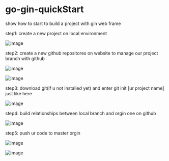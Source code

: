 # go-gin-quickStart
show how to start to build a project with gin web frame

step1: create a new project on local environment

![image](https://user-images.githubusercontent.com/83266822/156319840-2453e232-205c-4ed1-93ba-0784747b1eb4.png)

step2: create a new github repositores on website to manage our project branch with github

![image](https://user-images.githubusercontent.com/83266822/156320757-13099bf2-5f77-4456-b455-403c628f56fb.png)

![image](https://user-images.githubusercontent.com/83266822/156320814-bf5ba4de-c3a7-436b-a4dc-e21299ce15e7.png)

step3: download git(if u not installed yet) and enter git init [ur project name] just like here

![image](https://user-images.githubusercontent.com/83266822/156321185-82d1b709-def9-4fd7-9bde-7a8cf25e5ae7.png)

step4: build relationships between local branch and orgin one on github

![image](https://user-images.githubusercontent.com/83266822/156321532-4db4d110-dd11-436a-9504-8bca2adac012.png)

step5: push ur code to master orgin

![image](https://user-images.githubusercontent.com/83266822/156321837-cc25626b-aa6e-49a7-bf87-71648c0bcd5c.png)

![image](https://user-images.githubusercontent.com/83266822/156321868-dc75930b-b343-49bf-9b08-232724b59416.png)
